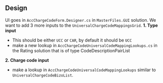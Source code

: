 ## Design
UI goes in `AccChargeCodeForm.Designer.cs` in `MasterFiles.GUI` solution.
We want to add 3 more inputs to the `UniversalChargeCodeMappingsGrid`.
**1. Type input**
- This should be either `UCC` or `CAR`, by default it should be `UCC`
- make a new lookup in `AccChargeCodeUniversalCodeMappingLookups.cs` in the Rating solution that is of type CodeDescriptionPairList

**2. Charge code input**
- make a lookup in `AccChargeCodeUniversalCodeMappingLookups` similar to `UniversalChargeCodeBizoList`. 